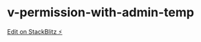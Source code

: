 # v-permission-with-admin-temp

[Edit on StackBlitz ⚡️](https://stackblitz.com/edit/vue2-vue-cli-vhwubx)